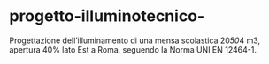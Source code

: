# progetto-illuminotecnico-
Progettazione dell’illuminamento di una mensa scolastica 20*50*4 m3, apertura 40% lato Est a Roma, seguendo la Norma UNI EN 12464-1.
